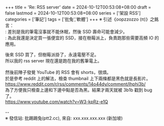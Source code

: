 +++
title = 'Re: RSS server'
date = 2024-10-12T00:53:08+08:00
draft = false
lastmod = 2024-10-12T00:53:08+08:00
series = ['架設 RSS']
categories = ['筆記']
tags = ['批兔','軟體']
+++
※ 引述《oopzzozzo (π)》之銘言：<br>
: 差別是我的筆電沒事就不能休眠，然後 SSD 壽命可能會減少。<br>
: 為此我還是決定買一張便宜的 SSD，接在樹莓派上，負責跑那些需要高頻 IO 的應用。<br>

後來 SSD 買了，但樹莓派掛了，永遠電壓不足。<br>
所以我的 rss server 現在還是跑在我的舊筆電上。<br>
<br>
然後前陣子發覺 YouTube 的 RSS 會有 shorts，很煩。<br>
於是參考 reddit 上的解法，檢查 thumbnail 上下兩條都是黑色就是長影片。<br>
https://www.reddit.com/r/rss/comments/14o44dy/comment/lhphi3b/<br>
為了方便我只檢查上邊和下邊中點是否為黑。結果才兩天就被 3b1b 戳到 bug 了。<br>
https://www.youtube.com/watch?v=W3-kpRz-e1Q<br>
<br>
--<br>
※ 發信站: 批踢踢兔(ptt2.cc), 來自: xxx.xxx.xxx.xxx (新加坡)<br>
